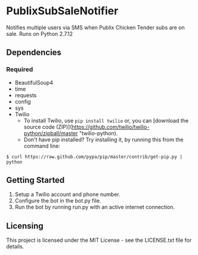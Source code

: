 # PublixSubSaleNotifier
Notifies multiple users via SMS when Publix Chicken Tender subs are on sale.
Runs on Python 2.7.12

## Dependencies
### Required
* BeautifulSoup4
* time
* requests
* config
* sys
* Twilio
  - To install Twilio, use `pip install twilio` or, you can [download the source code (ZIP)](https://github.com/twilio/twilio-python/zipball/master "twilio-python).
  - Don't have pip installed? Try installing it, by running this from the command line:
```
$ curl https://raw.github.com/pypa/pip/master/contrib/get-pip.py | python
```

## Getting Started
1. Setup a Twilio account and phone number.
2. Configure the bot in the bot.py file.
3. Run the bot by running run.py with an active internet connection.

## Licensing

This project is licensed under the MIT License - see the LICENSE.txt file for details.
